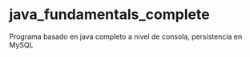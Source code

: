 # java_fundamentals_complete
Programa basado en java completo a nivel de consola, persistencia en MySQL
